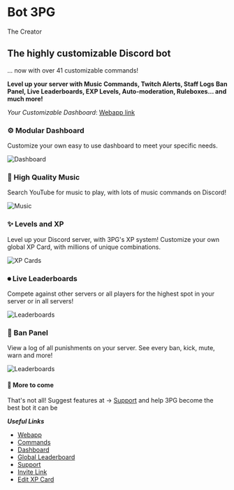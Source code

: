 # Bot 3PG
The Creator

## The highly customizable Discord bot

... now with over 41 customizable commands!

**Level up your server with Music Commands, Twitch Alerts, Staff Logs**
**Ban Panel, Live Leaderboards, EXP Levels, Auto-moderation, Ruleboxes… and much more!**

*Your Customizable Dashboard*: [Webapp link](https://3pg.xyz)

### ⚙ Modular Dashboard

Customize your own easy to use dashboard to meet your specific needs.

![Dashboard](https://3pg.xyz/img/dashboard.png "Dashboard")

### 🎵 High Quality Music

Search YouTube for music to play, with lots of music commands on Discord!

![Music](https://3pg.xyz/img/music.gif "Music")

### ✨ Levels and XP

Level up your Discord server, with 3PG's XP system! Customize your own global XP Card, with millions of unique combinations.

![XP Cards](https://im7.ezgif.com/tmp/ezgif-7-5cbf92d6a7c8.gif "XP Cards")

### ⏺ Live Leaderboards

Compete against other servers or all players for the highest spot in your server or in all servers!

![Leaderboards](https://3pg.xyz/img/leaderboard.gif "Leaderboards")

### 🔨 Ban Panel

View a log of all punishments on your server. See every ban, kick, mute, warn and more!

![Leaderboards](https://3pg.xyz/img/banPanel.png "Leaderboards")

#### 🤖 More to come

That's not all! Suggest features at -> [Support](https://3pg.xyz) and help 3PG become the best bot it can be

***Useful Links***

- [Webapp](https://3pg.xyz)
- [Commands](https://3pg.xyz/commands)
- [Dashboard](https://3pg.xyz/dashboard)
- [Global Leaderboard](https://3pg.xyz/leaderboard)
- [Support](https://3pg.xyz/support)
- [Invite Link](https://3pg.xyz/invite)
- [Edit XP Card](https://3pg.xyz/profile)
